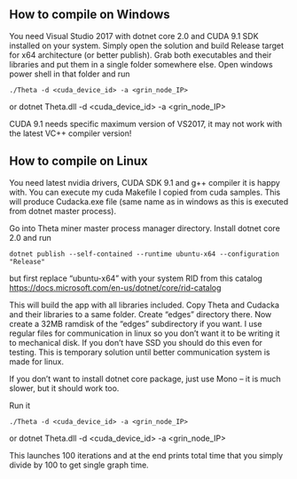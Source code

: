 ## How to compile on Windows
You need Visual Studio 2017 with dotnet core 2.0 and CUDA 9.1 SDK installed on your system. Simply open the solution and build Release target for x64 architecture (or better publish). Grab both executables and their libraries and put them in a single folder somewhere else. Open windows power shell in that folder and run

    ./Theta -d <cuda_device_id> -a <grin_node_IP>
or
    dotnet Theta.dll -d <cuda_device_id> -a <grin_node_IP>

CUDA 9.1 needs specific maximum version of VS2017, it may not work with the latest VC++ compiler version!

## How to compile on Linux
You need latest nvidia drivers, CUDA SDK 9.1 and g++ compiler it is happy with. You can execute my cuda Makefile I copied from cuda samples. This will produce Cudacka.exe file (same name as in windows as this is executed from dotnet master process).

Go into Theta miner master process manager directory. Install dotnet core 2.0 and run

    dotnet publish --self-contained --runtime ubuntu-x64 --configuration "Release"
    
but first replace “ubuntu-x64” with your system RID from this catalog https://docs.microsoft.com/en-us/dotnet/core/rid-catalog

This will build the app with all libraries included. Copy Theta and Cudacka and their libraries to a same folder. Create “edges” directory there.
Now create a 32MB ramdisk of the “edges” subdirectory if you want. I use regular files for communication in linux so you don’t want it to be writing it to mechanical disk. If you don’t have SSD you should do this even for testing. This is temporary solution until better communication system is made for linux.

If you don’t want to install dotnet core package, just use Mono – it is much slower, but it should work too.

Run it

    ./Theta -d <cuda_device_id> -a <grin_node_IP>
or
    dotnet Theta.dll -d <cuda_device_id> -a <grin_node_IP>
    
This launches 100 iterations and at the end prints total time that you simply divide by 100 to get single graph time.
